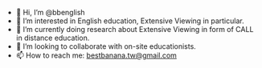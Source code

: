 - 👋 Hi, I’m @bbenglish
- 👀 I’m interested in English education, Extensive Viewing in particular.
- 🌱 I’m currently doing research about Extensive Viewing in form of CALL in distance education.
- 💞️ I’m looking to collaborate with on-site educationists.
- 📫 How to reach me: bestbanana.tw@gmail.com
